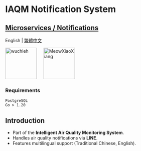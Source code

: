 # IAQM Notification System

## [Microservices / Notifications](https://github.com/Wuchieh/IAQMNotificationSystem)

English | [繁體中文](README_tw.md)

<a href="https://github.com/wuchieh"><img src="imgs/LogoWhile.png" alt="wuchieh" style="height: 100px;"></a>
&emsp;
<a href="https://github.com/MeowXiaoXiang"><img src="https://github.com/MeowXiaoXiang.png" alt="MeowXiaoXiang" style="height: 100px;"></a>

### Requirements
```
PostgreSQL  
Go > 1.20
```

## Introduction
- Part of the **Intelligent Air Quality Monitoring System**.
- Handles air quality notifications via **LINE**.
- Features multilingual support (Traditional Chinese, English).
